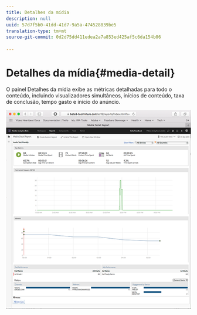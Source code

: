 ```yaml
---
title: Detalhes da mídia
description: null
uuid: 57d7f5b0-41dd-41d7-9a5a-474528839be5
translation-type: tm+mt
source-git-commit: 0d2d75dd411edea2a7a853ed425af5c6da154b06

---
```



# Detalhes da mídia{#media-detail}

O painel Detalhes da mídia exibe as métricas detalhadas para todo o conteúdo, incluindo visualizadores simultâneos, inícios de conteúdo, taxa de conclusão, tempo gasto e início do anúncio.

![](assets/media_detail.png)

